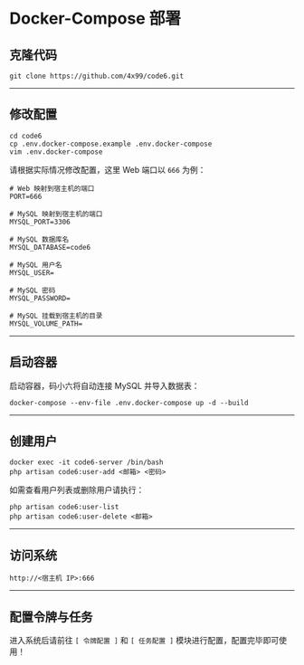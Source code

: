 # Docker-Compose 部署
## 克隆代码
```
git clone https://github.com/4x99/code6.git
```

---

## 修改配置
```
cd code6
cp .env.docker-compose.example .env.docker-compose
vim .env.docker-compose
```

请根据实际情况修改配置，这里 Web 端口以 `666` 为例：
```
# Web 映射到宿主机的端口
PORT=666

# MySQL 映射到宿主机的端口
MYSQL_PORT=3306

# MySQL 数据库名
MYSQL_DATABASE=code6

# MySQL 用户名
MYSQL_USER=

# MySQL 密码
MYSQL_PASSWORD=

# MySQL 挂载到宿主机的目录
MYSQL_VOLUME_PATH=
```

---

## 启动容器
启动容器，码小六将自动连接 MySQL 并导入数据表：
```
docker-compose --env-file .env.docker-compose up -d --build
```

---

## 创建用户
```
docker exec -it code6-server /bin/bash
php artisan code6:user-add <邮箱> <密码>
```

如需查看用户列表或删除用户请执行：
```
php artisan code6:user-list
php artisan code6:user-delete <邮箱>
```

---

## 访问系统
```
http://<宿主机 IP>:666
```

---

## 配置令牌与任务
进入系统后请前往 `[ 令牌配置 ]` 和 `[ 任务配置 ]` 模块进行配置，配置完毕即可使用！
